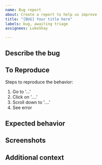 ```yaml
---
name: Bug report
about: Create a report to help us improve
title: "[BUG] Your title here"
labels: bug, awaiting triage
assignees: LukeShay

---
```


## Describe the bug

[comment]: <> (A clear and concise description of what the bug is.)

## To Reproduce
Steps to reproduce the behavior:
1. Go to '...'
2. Click on '....'
3. Scroll down to '....'
4. See error

## Expected behavior

[comment]: <> (A clear and concise description of what you expected to happen.)

## Screenshots

[comment]: <> (If applicable, add screenshots to help explain your problem.)

## Additional context

[comment]: <> (Add any other context about the problem here.)
